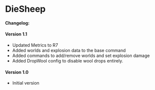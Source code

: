 DieSheep
========

#### Changelog:

#### Version 1.1
* Updated Metrics to R7
* Added worlds and explosion data to the base command
* Added commands to add/remove worlds and set explosion damage
* Added DropWool config to disable wool drops entirely.

#### Version 1.0
* Initial version